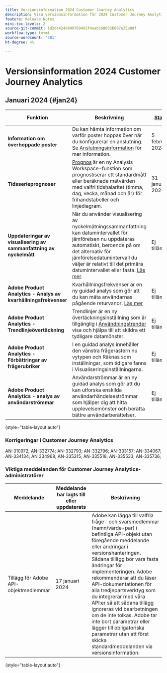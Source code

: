 ```yaml
---
title: Versionsinformation 2024 Customer Journey Analytics
description: Visa versionsinformation för 2024 Customer Journey Analytics
feature: Release Notes
mini-toc-levels: 2
source-git-commit: 1d2d4424d849769492f4eab160632b097e25a0df
workflow-type: tm+mt
source-wordcount: '381'
ht-degree: 4%

---
```



# Versionsinformation 2024 Customer Journey Analytics

## Januari 2024 {#jan24}

| Funktion | Beskrivning | [Startar](releases.md) | [Allmän tillgänglighet](releases.md) |
| ----------- | ---------- | ------- | ---- |
| **Information om överhoppade poster** | Du kan hämta information om varför poster hoppas över när du konfigurerar en anslutning. Se [Anslutningsinformation](../connections/manage-connections.md#connection-details) för mer information. | 5 februari 2024 | 5 februari 2024 |
| **Tidsserieprognoser** | [Prognos](../analysis-workspace/c-forecast/forecasting.md) är en ny Analysis Workspace-funktion som prognostiserar ett standardmått eller beräknade mätvärden med valfri tidshalaritet (timma, dag, vecka, månad och år) för frihandstabeller och linjediagram. | 31 januari 2024 | 21 februari 2024 |
| **Uppdateringar av visualisering av sammanfattning av nyckelmått** | När du använder visualisering av nyckelmätningssammanfattning kan datumintervallet för jämförelsen nu uppdateras automatiskt, beroende på om det alternativ för jämförelsedatumintervall du väljer är relativt till det primära datumintervallet eller fasta. [Läs mer](/help/analysis-workspace/visualizations/key-metric.md). | Ej tillämpligt | 17 januari 2024 |
| **Adobe Product Analytics - Analys av kvarhållningsfrekvenser** | Kvarhållningsfrekvenser är en ny guidad analys som gör att du kan mäta användarnas pågående returvanor. [Läs mer](../guided-analysis/types/retention-rates.md) | Ej tillämpligt | 8 januari 2024 |
| **Adobe Product Analytics - Trendlinjeövertäckning** | Trendlinjer är en ny övertäckningsinställning som är tillgänglig i [Användningstrender](/help/guided-analysis/types/usage.md) visa och hjälpa till att skildra ett tydligare datamönster. | Ej tillämpligt | 17 januari 2024 |
| **Adobe Product Analytics - Förbättringar av frågerubriker** | I en guidad analys innehåller den vänstra frågerastern nu vytypen och Räknas som inställningar, som tidigare fanns i Visualiseringsinställningarna. | Ej tillämpligt | 31 januari 2024 |
| **Adobe Product Analytics - analys av användarströmmar** | Användarströmmar är en ny guidad analys som gör att du kan utforska enskilda användarhändelseströmmar som hjälper dig att hitta upplevelsemönster och berätta bättre användarberättelser. | Ej tillämpligt | 7 februari 2024 |

{style="table-layout:auto"}

### Korrigeringar i Customer Journey Analytics

AN-310972; AN-332774; AN-332793; AN-332796; AN-333157; AN-334067; AN-334134; AN 334968; AN-335315; AN-335518; AN-335533; AN-335736;

### Viktiga meddelanden för Customer Journey Analytics-administratörer

| Meddelande | Meddelande har lagts till eller uppdaterats | Beskrivning |
| --- | --- | --- |
| Tillägg för Adobe API-objektmedlemmar | 17 januari 2024 | Adobe kan lägga till valfria fråge- och svarsmedlemmar (namn/värde-par) i befintliga API-objekt utan föregående meddelande eller ändringar i versionshanteringen. Sådana tillägg bör vara fasta ändringar för implementeringen. Adobe rekommenderar att du läser API-dokumentationen för alla tredjepartsverktyg som du integrerar med våra API:er så att sådana tillägg ignoreras vid bearbetningen om de inte tolkas. Adobe tar inte bort parametrar eller lägger till obligatoriska parametrar utan att först skicka standardmeddelanden via versionsinformation. |

{style="table-layout:auto"}
